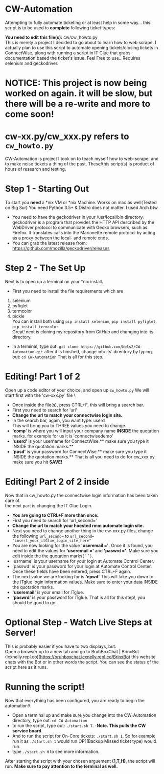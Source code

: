 # CW-Automation
Attempting to fully automate ticketing or at least help in some way...
this script is to be used to **complete** following ticket types: 

**You need to edit this file(s):** cw/cw_howto.py \
This is merely a project I decided to go about to learn how to web scrape. I actually plan to use this script to automate opening tickets/closing tickets in ConnectWise, along with running a script in IT Glue that grabs documentation based the ticket's issue.
Feel Free to use..
Requires selenium and geckodriver.
# NOTICE: This project is now being worked on again. it will be slow, but there will be a re-write and more to come soon!
# cw-xx.py/cw_xxx.py refers to ```cw_howto.py```
CW-Automation is project I took on to teach myself how to web-scrape, and to make noise tickets a thing of the past. These/this script(s) is product of hours of research and testing.
# Step 1 - Starting Out
To start you **need** a *nix VM or *nix Machine. Works on mac as well(Tested on Big Sur) You need Python 3.5+ & Distro does not matter. I used Arch btw.

- You need to have the geckodriver in your /usr/local/bin directory.
geckodriver is a program that provides the HTTP API described by the WebDriver protocol to communicate with Gecko browsers, such as Firefox. It translates calls into the Marionette remote protocol by acting as a proxy between the local- and remote ends.
- You can grab the latest release from: https://github.com/mozilla/geckodriver/releases

# Step 2 - The Set Up
Next is to open up a terminal on your *nix install. 
- First you need to install the file requirements which are
1. selenium 
2. pyfiglet 
3. termcolor 
4. pickle \
You can install both using ```pip install selenium```, ```pip install pyfiglet```, ```pip install termcolor``` \
Great! next is cloning my repository from GitHub and changing into its directory.
- In a terminal, type out: ```git clone https://github.com/Nels2/CW-Automation.git```
after it is finished, change into its' directory by typing out: ```cd CW-Automation```
That is all for this step.

# Editing! Part 1 of 2
Open up a code editor of your choice, and open up `cw_howto.py` 
We will start first with the 'cw-xxx.py' file \
- Once inside the file(s), press CTRL+F, this will bring a search bar.
- First you need to search for 'url'
- **Change the url to match your connectwise login site.**
- In the search bar, again, you want type: userd \
This will bring you to THREE values you need to change.
- **'comp'** is where you will input your company name **INSIDE**  the quotation marks. for example for us it is 'connectwisedemo'
- **'userd'** is your username for ConnectWise.** make sure you type it INSIDE the quotation marks.**
- **'pasd'** is your password for ConnectWise.** make sure you type it INSIDE the quotation marks.**
That is all you need to do for cw_xxx.py. make sure you hit **SAVE!** 

# Editing! Part 2 of 2 inside 
Now that in cw_howto.py the connectwise login information has been taken care of.\
the next part is changing the IT Glue Login.
- **You are going to CTRL+F more than once.**
- First you need to search for 'url_second=' 
- **Change the url to match your hoested rmm automate login site.**
- Next you need to change another thing in the cw-xxx.py files, change the following ```url_second=``` to ```url_second= "insert_your_itGlue_login_site_here"```
- You are now looking for the value **'useremail ='**.
Once it is found, you need to edit the values for **'useremail ='** and **'paswrd ='**. Make sure you edit inside the the quotation marks( ' ' ). 
- 'usrname' is your username for your login at Automate Control Center. 
- 'passwd' is your password for your login at Automate Control Center.
Once these fields have been entered, press CTRL+F again.
- The next value we are looking for is **'epwd'**
This will take you down to the ITglue login information values. Make sure to enter your data INSIDE the quotation marks.
- **'useremail'** is your email for ITglue.
- **'paswrd'** is your password for ITglue.
That is all for this step!, you should be good to go.

# Optional Step - Watch Live Steps at Server!
This is probably easier if you have to two displays, but:\
Open a browser up to a new tab and go to BruhBoxChat | BrinxBot (icxnelly.repl.co)\[https://bruhboxchat.icxnelly.repl.co/BrinxBot
this website chats with the Bot or in other words the script. You can see the status of the script here as it runs.

# Running the script!
Now that everything has been configured, you are ready to begin the automation!\
- Open a terminal up and make sure you change into the CW-Automation directory, type out: ```cd CW-Automation```
- to run the script, type out: ```./start.sh T```. -**Note. This pulls the CW service board.**
- And to run the script for On-Core tickets: ```./start.sh 1```.
So for example run it as ```./start.sh 1``` would run OP1(Backup Missed ticket type) would run.
- type ```./start.sh H``` to see more information. 

After starting the script with your chosen arguement **(1,T,H)**, the script will run. **Make sure to pay attention to the terminal as well.** 
